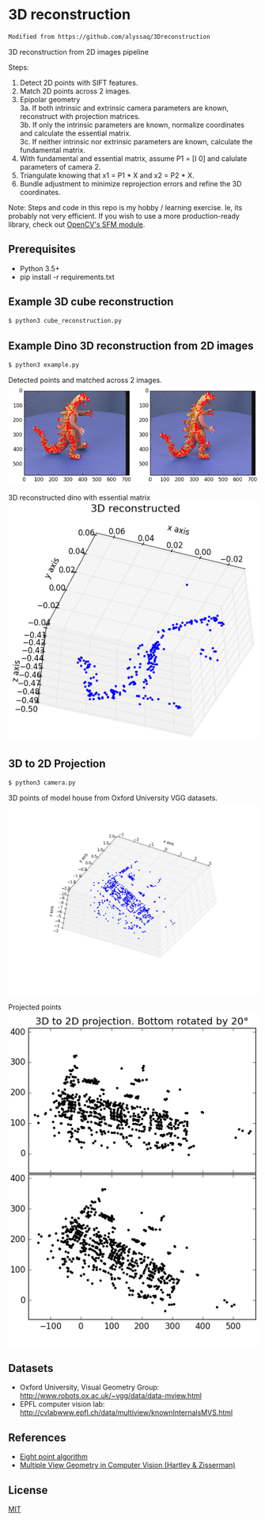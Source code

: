 # 3D reconstruction

```sh
Modified from https://github.com/alyssaq/3Dreconstruction
```

3D reconstruction from 2D images pipeline

Steps:
1. Detect 2D points with SIFT features.
2. Match 2D points across 2 images.
3. Epipolar geometry   
  3a. If both intrinsic and extrinsic camera parameters are known, reconstruct with projection matrices.   
  3b. If only the intrinsic parameters are known, normalize coordinates and calculate the essential matrix.   
  3c. If neither intrinsic nor extrinsic parameters are known, calculate the fundamental matrix.   
4. With fundamental and essential matrix, assume P1 = [I 0] and calulate parameters of camera 2.
5. Triangulate knowing that x1 = P1 * X and x2 = P2 * X.
6. Bundle adjustment to minimize reprojection errors and refine the 3D coordinates.

Note: Steps and code in this repo is my hobby / learning exercise. Ie, its probably not very efficient. If you wish to use a more production-ready library, check out [OpenCV's SFM module](https://github.com/opencv/opencv_contrib/tree/master/modules/sfm). 

## Prerequisites
* Python 3.5+
* pip install -r requirements.txt

## Example 3D cube reconstruction
```sh
$ python3 cube_reconstruction.py
```

## Example Dino 3D reconstruction from 2D images

```sh
$ python3 example.py
```

Detected points and matched across 2 images.
![](testsets/dino_2d_points.png?raw=true)

3D reconstructed dino with essential matrix   
![](testsets/dino_3d_reconstructed.png?raw=true)

## 3D to 2D Projection
```sh
$ python3 camera.py
```

3D points of model house from Oxford University VGG datasets.
![](testsets/house_3d.png?raw=true)

Projected points   
![](testsets/3d_to_2d_projection.png?raw=true)
## Datasets
* Oxford University, Visual Geometry Group: http://www.robots.ox.ac.uk/~vgg/data/data-mview.html
* EPFL computer vision lab: http://cvlabwww.epfl.ch/data/multiview/knownInternalsMVS.html

## References
* [Eight point algorithm](http://ece631web.groups.et.byu.net/Lectures/ECEn631%2013%20-%208%20Point%20Algorithm.pdf)
* [Multiple View Geometry in Computer Vision (Hartley & Zisserman)](http://www.robots.ox.ac.uk/~vgg/hzbook/)

## License
[MIT](https://alyssaq.github.io/mit-license)

